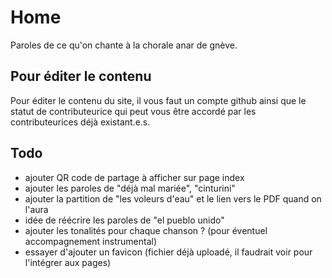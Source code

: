 # Home
Paroles de ce qu'on chante à la chorale anar de gnève.

## Pour éditer le contenu
Pour éditer le contenu du site, il vous faut un compte github ainsi que le statut de contributeurice qui peut vous être accordé par les contributeurices déjà existant.e.s. 

## Todo 
- ajouter QR code de partage à afficher sur page index
- ajouter les paroles de "déjà mal mariée", "cinturini"
- ajouter la partition de "les voleurs d'eau" et le lien vers le PDF quand on l'aura
- idée de réécrire les paroles de "el pueblo unido"
- ajouter les tonalités pour chaque chanson ? (pour éventuel accompagnement instrumental)
- essayer d'ajouter un favicon (fichier déjà uploadé, il faudrait voir pour l'intégrer aux pages)
